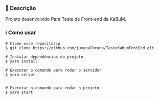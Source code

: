 <h3>🔖 Descrição</h3>
<p>Projeto desenvolvido Para Teste de Front-end da KaBuM.</p>

<h3>ℹ️ Como usar</h3>

    # Clone esse repositório
    $ git clone https://github.com/juvenalbruno/TesteKabumFontEnd.git
    
    # Instalar dependências do projeto
    $ yarn install
    
    # Executar o comando para rodar o servidor
    $ yarn server

    
    # Executar o comando para rodar o projeto
    $ yarn start
